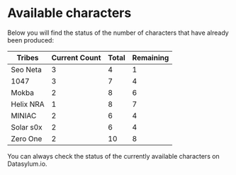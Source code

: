 # Available characters

Below you will find the status of the number of characters that have already been produced:

| Tribes    | Current Count | Total | Remaining |
| --------- | ------------- | ----- | --------- |
| Seo Neta  | 3             | 4     | 1         |
| 1047      | 3             | 7     | 4         |
| Mokba     | 2             | 8     | 6         |
| Helix NRA | 1             | 8     | 7         |
| MINIAC    | 2             | 6     | 4         |
| Solar s0x | 2             | 6     | 4         |
| Zero One  | 2             | 10    | 8         |

You can always check the status of the currently available characters on Datasylum.io.
